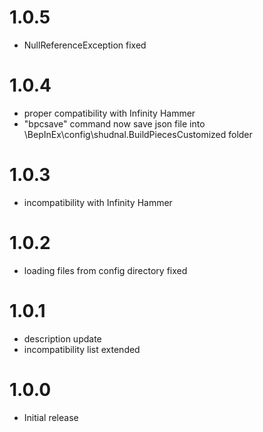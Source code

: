 # 1.0.5
* NullReferenceException fixed

# 1.0.4
* proper compatibility with Infinity Hammer
* "bpcsave" command now save json file into \BepInEx\config\shudnal.BuildPiecesCustomized folder

# 1.0.3
* incompatibility with Infinity Hammer

# 1.0.2
* loading files from config directory fixed

# 1.0.1
* description update
* incompatibility list extended

# 1.0.0
* Initial release